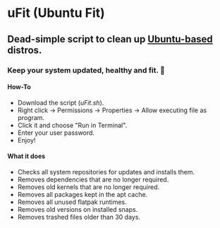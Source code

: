 # uFit (Ubuntu Fit)
## Dead-simple script to clean up [Ubuntu-based](https://en.wikipedia.org/wiki/List_of_Linux_distributions#Ubuntu-based) distros.
### Keep your system updated, healthy and fit. :slightly_smiling_face:

#### How-To
- Download the script (*uFit.sh*).
- Right click → Permissions → Properties → Allow executing file as program.
- Click it and choose "Run in Terminal".
- Enter your user password.
- Enjoy!

#### What it does
- Checks all system repositories for updates and installs them.
- Removes dependencies that are no longer required.
- Removes old kernels that are no longer required.
- Removes all packages kept in the apt cache.
- Removes all unused flatpak runtimes.
- Removes old versions on installed snaps.
- Removes trashed files older than 30 days.
